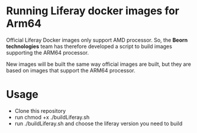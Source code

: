 # Running Liferay docker images for Arm64
Official Liferay Docker images only support AMD processor. So, the **Beorn technologies** team has therefore developed a script to build images supporting the ARM64 processor.

New images will be built the same way official images are built, but they are based on images that support the ARM64 processor.

# Usage
* Clone this repository
* run chmod +x ./buildLiferay.sh
* run ./buildLiferay.sh and choose the liferay version you need to build
